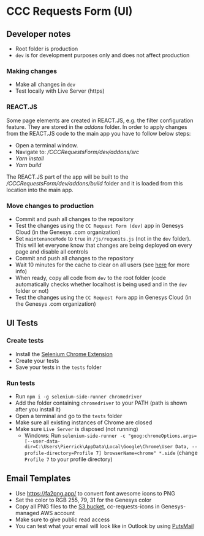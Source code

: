 # CCC Requests Form (UI)

## Developer notes

- Root folder is production
- `dev` is for development purposes only and does not affect production

### Making changes

- Make all changes in `dev`
- Test locally with Live Server (https)

### REACT.JS

Some page elements are created in REACT.JS, e.g. the filter configuration feature. They are stored in the _addons_ folder. In order to apply changes from the REACT.JS code to the main app you have to follow below steps:

- Open a terminal window.
- Navigate to: _/CCCRequestsForm/dev/addons/src_
- _Yarn install_
- _Yarn build_

The REACT.JS part of the app will be built to the _/CCCRequestsForm/dev/addons/build_ folder and it is loaded from this location into the main app.

### Move changes to production

- Commit and push all changes to the repository
- Test the changes using the `CC Request Form (dev)` app in Genesys Cloud (in the Genesys .com organization)
- Set `maintenanceMode` to `true` in `/js/requests.js` (not in the `dev` folder). This will let everyone know that changes are being deployed on every page and disable all controls
- Commit and push all changes to the repository
- Wait 10 minutes for the cache to clear on all users (see [here](https://webapps.stackexchange.com/a/119294) for more info)
- When ready, copy all code from `dev` to the root folder (code automatically checks whether localhost is being used and in the `dev` folder or not)
- Test the changes using the `CC Request Form` app in Genesys Cloud (in the Genesys .com organization)

## UI Tests

### Create tests

- Install the [Selenium Chrome Extension](https://chrome.google.com/webstore/detail/selenium-ide/mooikfkahbdckldjjndioackbalphokd)
- Create your tests
- Save your tests in the `tests` folder

### Run tests

- Run `npm i -g selenium-side-runner chromedriver`
- Add the folder containing `chromedriver` to your PATH (path is shown after you install it)
- Open a terminal and go to the `tests` folder
- Make sure all existing instances of Chrome are closed
- Make sure `Live Server` is disposed (not running)
  - Windows: Run `selenium-side-runner -c "goog:chromeOptions.args=[--user-data-dir=C:\Users\Pierrick\AppData\Local\Google\Chrome\User Data, --profile-directory=Profile 7] browserName=chrome" *.side` (change `Profile 7` to your profile directory)

## Email Templates

- Use https://fa2png.app/ to convert font awesome icons to PNG
- Set the color to RGB 255, 79, 31 for the Genesys color
- Copy all PNG files to the [S3 bucket](https://s3.console.aws.amazon.com/s3/buckets/cc-requests-icons/?region=eu-central-1&tab=overview), cc-requests-icons in Genesys-managed AWS account
- Make sure to give public read access
- You can test what your email will look like in Outlook by using [PutsMail](https://putsmail.com/tests/new)
